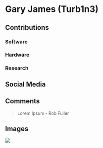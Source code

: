 # Gary James (Turb1n3)


## Contributions

### Software

### Hardware

### Research

## Social Media

## Comments

> Lorem Ipsum - Rob Fuller

## Images

![](/images/y3t1_Art-Gary_James_aka_Turb1n3.png)
